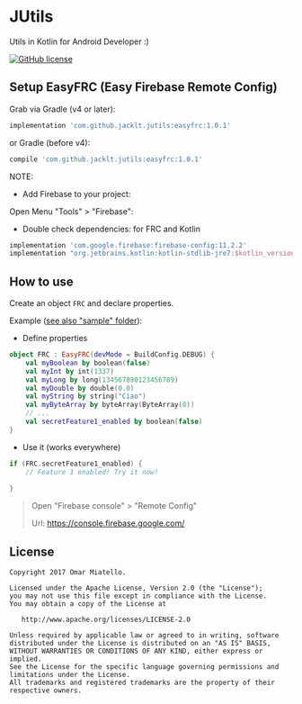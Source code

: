 # JUtils
Utils in Kotlin for Android Developer :)

[![GitHub license](https://img.shields.io/badge/license-Apache%202-blue.svg)](https://raw.githubusercontent.com/jacklt/jutils/master/LICENSE)


## Setup EasyFRC (Easy Firebase Remote Config)

Grab via Gradle (v4 or later):
```groovy
implementation 'com.github.jacklt.jutils:easyfrc:1.0.1'
```
or Gradle (before v4):
```groovy
compile 'com.github.jacklt.jutils:easyfrc:1.0.1'
```

NOTE:
- Add Firebase to your project:

Open Menu "Tools" > "Firebase": 

- Double check dependencies: for FRC and Kotlin
```groovy
implementation 'com.google.firebase:firebase-config:11.2.2'
implementation "org.jetbrains.kotlin:kotlin-stdlib-jre7:$kotlin_version"
```

## How to use

Create an object `FRC` and declare properties.

Example ([see also "sample" folder](sample/src/main/java/com/github/jacklt/jutils/example)):

- Define properties
```kotlin
object FRC : EasyFRC(devMode = BuildConfig.DEBUG) {
    val myBoolean by boolean(false)
    val myInt by int(1337)
    val myLong by long(134567890123456789)
    val myDouble by double(0.0)
    val myString by string("Ciao")
    val myByteArray by byteArray(ByteArray(0))
    // ...
    val secretFeature1_enabled by boolean(false)
}
```

- Use it (works everywhere)

```kotlin
if (FRC.secretFeature1_enabled) {
    // Feature 1 enabled! Try it now!
    
}
```

> Open "Firebase console" > "Remote Config"
>
> Url: https://console.firebase.google.com/

## License

    Copyright 2017 Omar Miatello.

    Licensed under the Apache License, Version 2.0 (the "License");
    you may not use this file except in compliance with the License.
    You may obtain a copy of the License at

       http://www.apache.org/licenses/LICENSE-2.0

    Unless required by applicable law or agreed to in writing, software
    distributed under the License is distributed on an "AS IS" BASIS,
    WITHOUT WARRANTIES OR CONDITIONS OF ANY KIND, either express or implied.
    See the License for the specific language governing permissions and
    limitations under the License.
    All trademarks and registered trademarks are the property of their respective owners.